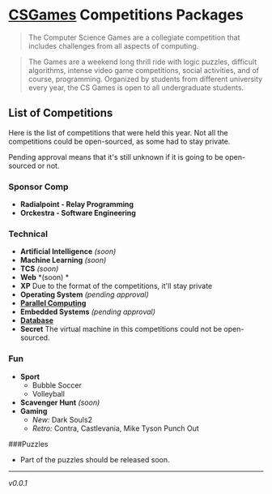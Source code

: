 # [CSGames][csgames] Competitions Packages

> The Computer Science Games are a collegiate competition that includes challenges from all aspects of computing.

> The Games are a weekend long thrill ride with logic puzzles, difficult algorithms, intense video game competitions, social activities, and of course, programming. Organized by students from different university every year, the CS Games is open to all undergraduate students.

## List of Competitions

Here is the list of competitions that were held this year. Not all the competitions could be open-sourced, as some had to stay private.

Pending approval means that it's still unknown if it is going to be open-sourced or not.

### Sponsor Comp

- **Radialpoint - Relay Programming**
- **Orckestra - Software Engineering**

### Technical

- **Artificial Intelligence** *(soon)*
- **Machine Learning** *(soon)*
- **TCS** *(soon)*
- **Web** *(soon) *
- **XP** Due to the format of the competitions, it'll stay private
- **Operating System** *(pending approval)*
- [**Parallel Computing**][parallel]
- **Embedded Systems** *(pending approval)*
- [**Database**][db]
- **Secret** The virtual machine in this competitions could not be open-sourced.

### Fun

- **Sport**
  - Bubble Soccer
  - Volleyball
- **Scavenger Hunt** *(soon)*
- **Gaming**
  - *New:* Dark Souls2
  - *Retro:* Contra, Castlevania, Mike Tyson Punch Out

###Puzzles

- Part of the puzzles should be released soon.

---

*v0.0.1*

[csgames]: http://csgames.org/
[parallel]: https://github.com/faouellet/CSGames2015-Parallelism
[db]: https://github.com/ebelair/CSG15-DB
